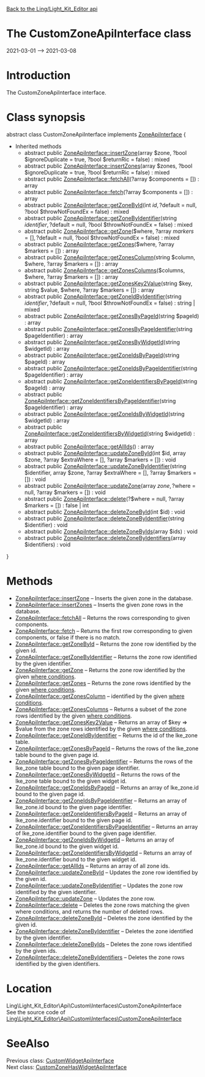 [Back to the Ling/Light_Kit_Editor api](https://github.com/lingtalfi/Light_Kit_Editor/blob/master/doc/api/Ling/Light_Kit_Editor.md)



The CustomZoneApiInterface class
================
2021-03-01 --> 2021-03-08






Introduction
============

The CustomZoneApiInterface interface.



Class synopsis
==============


abstract class <span class="pl-k">CustomZoneApiInterface</span> implements [ZoneApiInterface](https://github.com/lingtalfi/Light_Kit_Editor/blob/master/doc/api/Ling/Light_Kit_Editor/Api/Generated/Interfaces/ZoneApiInterface.md) {

- Inherited methods
    - abstract public [ZoneApiInterface::insertZone](https://github.com/lingtalfi/Light_Kit_Editor/blob/master/doc/api/Ling/Light_Kit_Editor/Api/Generated/Interfaces/ZoneApiInterface/insertZone.md)(array $zone, ?bool $ignoreDuplicate = true, ?bool $returnRic = false) : mixed
    - abstract public [ZoneApiInterface::insertZones](https://github.com/lingtalfi/Light_Kit_Editor/blob/master/doc/api/Ling/Light_Kit_Editor/Api/Generated/Interfaces/ZoneApiInterface/insertZones.md)(array $zones, ?bool $ignoreDuplicate = true, ?bool $returnRic = false) : mixed
    - abstract public [ZoneApiInterface::fetchAll](https://github.com/lingtalfi/Light_Kit_Editor/blob/master/doc/api/Ling/Light_Kit_Editor/Api/Generated/Interfaces/ZoneApiInterface/fetchAll.md)(?array $components = []) : array
    - abstract public [ZoneApiInterface::fetch](https://github.com/lingtalfi/Light_Kit_Editor/blob/master/doc/api/Ling/Light_Kit_Editor/Api/Generated/Interfaces/ZoneApiInterface/fetch.md)(?array $components = []) : array
    - abstract public [ZoneApiInterface::getZoneById](https://github.com/lingtalfi/Light_Kit_Editor/blob/master/doc/api/Ling/Light_Kit_Editor/Api/Generated/Interfaces/ZoneApiInterface/getZoneById.md)(int $id, ?$default = null, ?bool $throwNotFoundEx = false) : mixed
    - abstract public [ZoneApiInterface::getZoneByIdentifier](https://github.com/lingtalfi/Light_Kit_Editor/blob/master/doc/api/Ling/Light_Kit_Editor/Api/Generated/Interfaces/ZoneApiInterface/getZoneByIdentifier.md)(string $identifier, ?$default = null, ?bool $throwNotFoundEx = false) : mixed
    - abstract public [ZoneApiInterface::getZone](https://github.com/lingtalfi/Light_Kit_Editor/blob/master/doc/api/Ling/Light_Kit_Editor/Api/Generated/Interfaces/ZoneApiInterface/getZone.md)($where, ?array $markers = [], ?$default = null, ?bool $throwNotFoundEx = false) : mixed
    - abstract public [ZoneApiInterface::getZones](https://github.com/lingtalfi/Light_Kit_Editor/blob/master/doc/api/Ling/Light_Kit_Editor/Api/Generated/Interfaces/ZoneApiInterface/getZones.md)($where, ?array $markers = []) : array
    - abstract public [ZoneApiInterface::getZonesColumn](https://github.com/lingtalfi/Light_Kit_Editor/blob/master/doc/api/Ling/Light_Kit_Editor/Api/Generated/Interfaces/ZoneApiInterface/getZonesColumn.md)(string $column, $where, ?array $markers = []) : array
    - abstract public [ZoneApiInterface::getZonesColumns](https://github.com/lingtalfi/Light_Kit_Editor/blob/master/doc/api/Ling/Light_Kit_Editor/Api/Generated/Interfaces/ZoneApiInterface/getZonesColumns.md)($columns, $where, ?array $markers = []) : array
    - abstract public [ZoneApiInterface::getZonesKey2Value](https://github.com/lingtalfi/Light_Kit_Editor/blob/master/doc/api/Ling/Light_Kit_Editor/Api/Generated/Interfaces/ZoneApiInterface/getZonesKey2Value.md)(string $key, string $value, $where, ?array $markers = []) : array
    - abstract public [ZoneApiInterface::getZoneIdByIdentifier](https://github.com/lingtalfi/Light_Kit_Editor/blob/master/doc/api/Ling/Light_Kit_Editor/Api/Generated/Interfaces/ZoneApiInterface/getZoneIdByIdentifier.md)(string $identifier, ?$default = null, ?bool $throwNotFoundEx = false) : string | mixed
    - abstract public [ZoneApiInterface::getZonesByPageId](https://github.com/lingtalfi/Light_Kit_Editor/blob/master/doc/api/Ling/Light_Kit_Editor/Api/Generated/Interfaces/ZoneApiInterface/getZonesByPageId.md)(string $pageId) : array
    - abstract public [ZoneApiInterface::getZonesByPageIdentifier](https://github.com/lingtalfi/Light_Kit_Editor/blob/master/doc/api/Ling/Light_Kit_Editor/Api/Generated/Interfaces/ZoneApiInterface/getZonesByPageIdentifier.md)(string $pageIdentifier) : array
    - abstract public [ZoneApiInterface::getZonesByWidgetId](https://github.com/lingtalfi/Light_Kit_Editor/blob/master/doc/api/Ling/Light_Kit_Editor/Api/Generated/Interfaces/ZoneApiInterface/getZonesByWidgetId.md)(string $widgetId) : array
    - abstract public [ZoneApiInterface::getZoneIdsByPageId](https://github.com/lingtalfi/Light_Kit_Editor/blob/master/doc/api/Ling/Light_Kit_Editor/Api/Generated/Interfaces/ZoneApiInterface/getZoneIdsByPageId.md)(string $pageId) : array
    - abstract public [ZoneApiInterface::getZoneIdsByPageIdentifier](https://github.com/lingtalfi/Light_Kit_Editor/blob/master/doc/api/Ling/Light_Kit_Editor/Api/Generated/Interfaces/ZoneApiInterface/getZoneIdsByPageIdentifier.md)(string $pageIdentifier) : array
    - abstract public [ZoneApiInterface::getZoneIdentifiersByPageId](https://github.com/lingtalfi/Light_Kit_Editor/blob/master/doc/api/Ling/Light_Kit_Editor/Api/Generated/Interfaces/ZoneApiInterface/getZoneIdentifiersByPageId.md)(string $pageId) : array
    - abstract public [ZoneApiInterface::getZoneIdentifiersByPageIdentifier](https://github.com/lingtalfi/Light_Kit_Editor/blob/master/doc/api/Ling/Light_Kit_Editor/Api/Generated/Interfaces/ZoneApiInterface/getZoneIdentifiersByPageIdentifier.md)(string $pageIdentifier) : array
    - abstract public [ZoneApiInterface::getZoneIdsByWidgetId](https://github.com/lingtalfi/Light_Kit_Editor/blob/master/doc/api/Ling/Light_Kit_Editor/Api/Generated/Interfaces/ZoneApiInterface/getZoneIdsByWidgetId.md)(string $widgetId) : array
    - abstract public [ZoneApiInterface::getZoneIdentifiersByWidgetId](https://github.com/lingtalfi/Light_Kit_Editor/blob/master/doc/api/Ling/Light_Kit_Editor/Api/Generated/Interfaces/ZoneApiInterface/getZoneIdentifiersByWidgetId.md)(string $widgetId) : array
    - abstract public [ZoneApiInterface::getAllIds](https://github.com/lingtalfi/Light_Kit_Editor/blob/master/doc/api/Ling/Light_Kit_Editor/Api/Generated/Interfaces/ZoneApiInterface/getAllIds.md)() : array
    - abstract public [ZoneApiInterface::updateZoneById](https://github.com/lingtalfi/Light_Kit_Editor/blob/master/doc/api/Ling/Light_Kit_Editor/Api/Generated/Interfaces/ZoneApiInterface/updateZoneById.md)(int $id, array $zone, ?array $extraWhere = [], ?array $markers = []) : void
    - abstract public [ZoneApiInterface::updateZoneByIdentifier](https://github.com/lingtalfi/Light_Kit_Editor/blob/master/doc/api/Ling/Light_Kit_Editor/Api/Generated/Interfaces/ZoneApiInterface/updateZoneByIdentifier.md)(string $identifier, array $zone, ?array $extraWhere = [], ?array $markers = []) : void
    - abstract public [ZoneApiInterface::updateZone](https://github.com/lingtalfi/Light_Kit_Editor/blob/master/doc/api/Ling/Light_Kit_Editor/Api/Generated/Interfaces/ZoneApiInterface/updateZone.md)(array $zone, ?$where = null, ?array $markers = []) : void
    - abstract public [ZoneApiInterface::delete](https://github.com/lingtalfi/Light_Kit_Editor/blob/master/doc/api/Ling/Light_Kit_Editor/Api/Generated/Interfaces/ZoneApiInterface/delete.md)(?$where = null, ?array $markers = []) : false | int
    - abstract public [ZoneApiInterface::deleteZoneById](https://github.com/lingtalfi/Light_Kit_Editor/blob/master/doc/api/Ling/Light_Kit_Editor/Api/Generated/Interfaces/ZoneApiInterface/deleteZoneById.md)(int $id) : void
    - abstract public [ZoneApiInterface::deleteZoneByIdentifier](https://github.com/lingtalfi/Light_Kit_Editor/blob/master/doc/api/Ling/Light_Kit_Editor/Api/Generated/Interfaces/ZoneApiInterface/deleteZoneByIdentifier.md)(string $identifier) : void
    - abstract public [ZoneApiInterface::deleteZoneByIds](https://github.com/lingtalfi/Light_Kit_Editor/blob/master/doc/api/Ling/Light_Kit_Editor/Api/Generated/Interfaces/ZoneApiInterface/deleteZoneByIds.md)(array $ids) : void
    - abstract public [ZoneApiInterface::deleteZoneByIdentifiers](https://github.com/lingtalfi/Light_Kit_Editor/blob/master/doc/api/Ling/Light_Kit_Editor/Api/Generated/Interfaces/ZoneApiInterface/deleteZoneByIdentifiers.md)(array $identifiers) : void

}






Methods
==============

- [ZoneApiInterface::insertZone](https://github.com/lingtalfi/Light_Kit_Editor/blob/master/doc/api/Ling/Light_Kit_Editor/Api/Generated/Interfaces/ZoneApiInterface/insertZone.md) &ndash; Inserts the given zone in the database.
- [ZoneApiInterface::insertZones](https://github.com/lingtalfi/Light_Kit_Editor/blob/master/doc/api/Ling/Light_Kit_Editor/Api/Generated/Interfaces/ZoneApiInterface/insertZones.md) &ndash; Inserts the given zone rows in the database.
- [ZoneApiInterface::fetchAll](https://github.com/lingtalfi/Light_Kit_Editor/blob/master/doc/api/Ling/Light_Kit_Editor/Api/Generated/Interfaces/ZoneApiInterface/fetchAll.md) &ndash; Returns the rows corresponding to given components.
- [ZoneApiInterface::fetch](https://github.com/lingtalfi/Light_Kit_Editor/blob/master/doc/api/Ling/Light_Kit_Editor/Api/Generated/Interfaces/ZoneApiInterface/fetch.md) &ndash; Returns the first row corresponding to given components, or false if there is no match.
- [ZoneApiInterface::getZoneById](https://github.com/lingtalfi/Light_Kit_Editor/blob/master/doc/api/Ling/Light_Kit_Editor/Api/Generated/Interfaces/ZoneApiInterface/getZoneById.md) &ndash; Returns the zone row identified by the given id.
- [ZoneApiInterface::getZoneByIdentifier](https://github.com/lingtalfi/Light_Kit_Editor/blob/master/doc/api/Ling/Light_Kit_Editor/Api/Generated/Interfaces/ZoneApiInterface/getZoneByIdentifier.md) &ndash; Returns the zone row identified by the given identifier.
- [ZoneApiInterface::getZone](https://github.com/lingtalfi/Light_Kit_Editor/blob/master/doc/api/Ling/Light_Kit_Editor/Api/Generated/Interfaces/ZoneApiInterface/getZone.md) &ndash; Returns the zone row identified by the given [where conditions](https://github.com/lingtalfi/SimplePdoWrapper#the-where-conditions).
- [ZoneApiInterface::getZones](https://github.com/lingtalfi/Light_Kit_Editor/blob/master/doc/api/Ling/Light_Kit_Editor/Api/Generated/Interfaces/ZoneApiInterface/getZones.md) &ndash; Returns the zone rows identified by the given [where conditions](https://github.com/lingtalfi/SimplePdoWrapper#the-where-conditions).
- [ZoneApiInterface::getZonesColumn](https://github.com/lingtalfi/Light_Kit_Editor/blob/master/doc/api/Ling/Light_Kit_Editor/Api/Generated/Interfaces/ZoneApiInterface/getZonesColumn.md) &ndash; identified by the given [where conditions](https://github.com/lingtalfi/SimplePdoWrapper#the-where-conditions).
- [ZoneApiInterface::getZonesColumns](https://github.com/lingtalfi/Light_Kit_Editor/blob/master/doc/api/Ling/Light_Kit_Editor/Api/Generated/Interfaces/ZoneApiInterface/getZonesColumns.md) &ndash; Returns a subset of the zone rows identified by the given [where conditions](https://github.com/lingtalfi/SimplePdoWrapper#the-where-conditions).
- [ZoneApiInterface::getZonesKey2Value](https://github.com/lingtalfi/Light_Kit_Editor/blob/master/doc/api/Ling/Light_Kit_Editor/Api/Generated/Interfaces/ZoneApiInterface/getZonesKey2Value.md) &ndash; Returns an array of $key => $value from the zone rows identified by the given [where conditions](https://github.com/lingtalfi/SimplePdoWrapper#the-where-conditions).
- [ZoneApiInterface::getZoneIdByIdentifier](https://github.com/lingtalfi/Light_Kit_Editor/blob/master/doc/api/Ling/Light_Kit_Editor/Api/Generated/Interfaces/ZoneApiInterface/getZoneIdByIdentifier.md) &ndash; Returns the id of the lke_zone table.
- [ZoneApiInterface::getZonesByPageId](https://github.com/lingtalfi/Light_Kit_Editor/blob/master/doc/api/Ling/Light_Kit_Editor/Api/Generated/Interfaces/ZoneApiInterface/getZonesByPageId.md) &ndash; Returns the rows of the lke_zone table bound to the given page id.
- [ZoneApiInterface::getZonesByPageIdentifier](https://github.com/lingtalfi/Light_Kit_Editor/blob/master/doc/api/Ling/Light_Kit_Editor/Api/Generated/Interfaces/ZoneApiInterface/getZonesByPageIdentifier.md) &ndash; Returns the rows of the lke_zone table bound to the given page identifier.
- [ZoneApiInterface::getZonesByWidgetId](https://github.com/lingtalfi/Light_Kit_Editor/blob/master/doc/api/Ling/Light_Kit_Editor/Api/Generated/Interfaces/ZoneApiInterface/getZonesByWidgetId.md) &ndash; Returns the rows of the lke_zone table bound to the given widget id.
- [ZoneApiInterface::getZoneIdsByPageId](https://github.com/lingtalfi/Light_Kit_Editor/blob/master/doc/api/Ling/Light_Kit_Editor/Api/Generated/Interfaces/ZoneApiInterface/getZoneIdsByPageId.md) &ndash; Returns an array of lke_zone.id bound to the given page id.
- [ZoneApiInterface::getZoneIdsByPageIdentifier](https://github.com/lingtalfi/Light_Kit_Editor/blob/master/doc/api/Ling/Light_Kit_Editor/Api/Generated/Interfaces/ZoneApiInterface/getZoneIdsByPageIdentifier.md) &ndash; Returns an array of lke_zone.id bound to the given page identifier.
- [ZoneApiInterface::getZoneIdentifiersByPageId](https://github.com/lingtalfi/Light_Kit_Editor/blob/master/doc/api/Ling/Light_Kit_Editor/Api/Generated/Interfaces/ZoneApiInterface/getZoneIdentifiersByPageId.md) &ndash; Returns an array of lke_zone.identifier bound to the given page id.
- [ZoneApiInterface::getZoneIdentifiersByPageIdentifier](https://github.com/lingtalfi/Light_Kit_Editor/blob/master/doc/api/Ling/Light_Kit_Editor/Api/Generated/Interfaces/ZoneApiInterface/getZoneIdentifiersByPageIdentifier.md) &ndash; Returns an array of lke_zone.identifier bound to the given page identifier.
- [ZoneApiInterface::getZoneIdsByWidgetId](https://github.com/lingtalfi/Light_Kit_Editor/blob/master/doc/api/Ling/Light_Kit_Editor/Api/Generated/Interfaces/ZoneApiInterface/getZoneIdsByWidgetId.md) &ndash; Returns an array of lke_zone.id bound to the given widget id.
- [ZoneApiInterface::getZoneIdentifiersByWidgetId](https://github.com/lingtalfi/Light_Kit_Editor/blob/master/doc/api/Ling/Light_Kit_Editor/Api/Generated/Interfaces/ZoneApiInterface/getZoneIdentifiersByWidgetId.md) &ndash; Returns an array of lke_zone.identifier bound to the given widget id.
- [ZoneApiInterface::getAllIds](https://github.com/lingtalfi/Light_Kit_Editor/blob/master/doc/api/Ling/Light_Kit_Editor/Api/Generated/Interfaces/ZoneApiInterface/getAllIds.md) &ndash; Returns an array of all zone ids.
- [ZoneApiInterface::updateZoneById](https://github.com/lingtalfi/Light_Kit_Editor/blob/master/doc/api/Ling/Light_Kit_Editor/Api/Generated/Interfaces/ZoneApiInterface/updateZoneById.md) &ndash; Updates the zone row identified by the given id.
- [ZoneApiInterface::updateZoneByIdentifier](https://github.com/lingtalfi/Light_Kit_Editor/blob/master/doc/api/Ling/Light_Kit_Editor/Api/Generated/Interfaces/ZoneApiInterface/updateZoneByIdentifier.md) &ndash; Updates the zone row identified by the given identifier.
- [ZoneApiInterface::updateZone](https://github.com/lingtalfi/Light_Kit_Editor/blob/master/doc/api/Ling/Light_Kit_Editor/Api/Generated/Interfaces/ZoneApiInterface/updateZone.md) &ndash; Updates the zone row.
- [ZoneApiInterface::delete](https://github.com/lingtalfi/Light_Kit_Editor/blob/master/doc/api/Ling/Light_Kit_Editor/Api/Generated/Interfaces/ZoneApiInterface/delete.md) &ndash; Deletes the zone rows matching the given where conditions, and returns the number of deleted rows.
- [ZoneApiInterface::deleteZoneById](https://github.com/lingtalfi/Light_Kit_Editor/blob/master/doc/api/Ling/Light_Kit_Editor/Api/Generated/Interfaces/ZoneApiInterface/deleteZoneById.md) &ndash; Deletes the zone identified by the given id.
- [ZoneApiInterface::deleteZoneByIdentifier](https://github.com/lingtalfi/Light_Kit_Editor/blob/master/doc/api/Ling/Light_Kit_Editor/Api/Generated/Interfaces/ZoneApiInterface/deleteZoneByIdentifier.md) &ndash; Deletes the zone identified by the given identifier.
- [ZoneApiInterface::deleteZoneByIds](https://github.com/lingtalfi/Light_Kit_Editor/blob/master/doc/api/Ling/Light_Kit_Editor/Api/Generated/Interfaces/ZoneApiInterface/deleteZoneByIds.md) &ndash; Deletes the zone rows identified by the given ids.
- [ZoneApiInterface::deleteZoneByIdentifiers](https://github.com/lingtalfi/Light_Kit_Editor/blob/master/doc/api/Ling/Light_Kit_Editor/Api/Generated/Interfaces/ZoneApiInterface/deleteZoneByIdentifiers.md) &ndash; Deletes the zone rows identified by the given identifiers.





Location
=============
Ling\Light_Kit_Editor\Api\Custom\Interfaces\CustomZoneApiInterface<br>
See the source code of [Ling\Light_Kit_Editor\Api\Custom\Interfaces\CustomZoneApiInterface](https://github.com/lingtalfi/Light_Kit_Editor/blob/master/Api/Custom/Interfaces/CustomZoneApiInterface.php)



SeeAlso
==============
Previous class: [CustomWidgetApiInterface](https://github.com/lingtalfi/Light_Kit_Editor/blob/master/doc/api/Ling/Light_Kit_Editor/Api/Custom/Interfaces/CustomWidgetApiInterface.md)<br>Next class: [CustomZoneHasWidgetApiInterface](https://github.com/lingtalfi/Light_Kit_Editor/blob/master/doc/api/Ling/Light_Kit_Editor/Api/Custom/Interfaces/CustomZoneHasWidgetApiInterface.md)<br>
